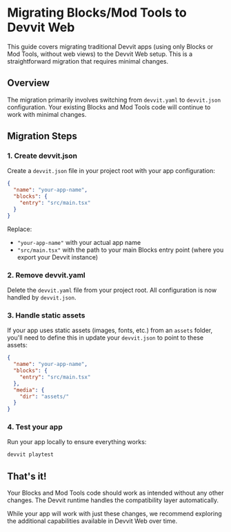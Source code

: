 # Migrating Blocks/Mod Tools to Devvit Web

This guide covers migrating traditional Devvit apps (using only Blocks or Mod Tools, without web views) to the Devvit Web setup. This is a straightforward migration that requires minimal changes.

## Overview

The migration primarily involves switching from `devvit.yaml` to `devvit.json` configuration. Your existing Blocks and Mod Tools code will continue to work with minimal changes.

## Migration Steps

### 1. Create devvit.json

Create a `devvit.json` file in your project root with your app configuration:

```json
{
  "name": "your-app-name",
  "blocks": {
    "entry": "src/main.tsx"
  }
}
```

Replace:

- `"your-app-name"` with your actual app name
- `"src/main.tsx"` with the path to your main Blocks entry point (where you export your Devvit instance)

### 2. Remove devvit.yaml

Delete the `devvit.yaml` file from your project root. All configuration is now handled by `devvit.json`.

### 3. Handle static assets

If your app uses static assets (images, fonts, etc.) from an `assets` folder, you'll need to define this in update your `devvit.json` to point to these assets:

```json
{
  "name": "your-app-name",
  "blocks": {
    "entry": "src/main.tsx"
  },
  "media": {
    "dir": "assets/"
  }
}
```

### 4. Test your app

Run your app locally to ensure everything works:

```bash
devvit playtest
```

## That's it!

Your Blocks and Mod Tools code should work as intended without any other changes. The Devvit runtime handles the compatibility layer automatically.

While your app will work with just these changes, we recommend exploring the additional capabilities available in Devvit Web over time.
